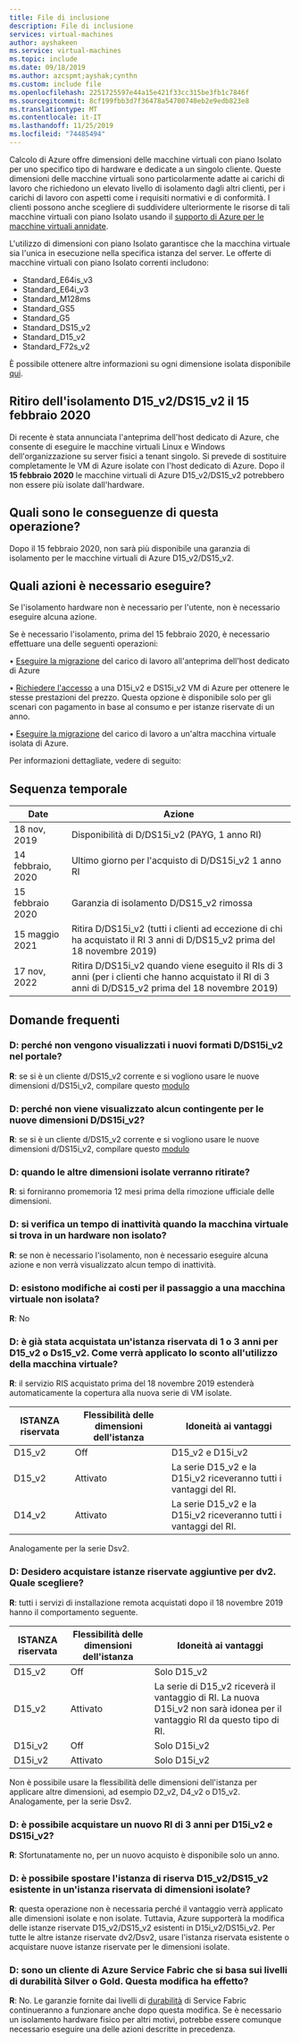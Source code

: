 ```yaml
---
title: File di inclusione
description: File di inclusione
services: virtual-machines
author: ayshakeen
ms.service: virtual-machines
ms.topic: include
ms.date: 09/18/2019
ms.author: azcspmt;ayshak;cynthn
ms.custom: include file
ms.openlocfilehash: 2251725597e44a15e421f33cc315be3fb1c7846f
ms.sourcegitcommit: 8cf199fbb3d7f36478a54700740eb2e9edb823e8
ms.translationtype: MT
ms.contentlocale: it-IT
ms.lasthandoff: 11/25/2019
ms.locfileid: "74485494"
---
```

Calcolo di Azure offre dimensioni delle macchine virtuali con piano Isolato per uno specifico tipo di hardware e dedicate a un singolo cliente.  Queste dimensioni delle macchine virtuali sono particolarmente adatte ai carichi di lavoro che richiedono un elevato livello di isolamento dagli altri clienti, per i carichi di lavoro con aspetti come i requisiti normativi e di conformità.  I clienti possono anche scegliere di suddividere ulteriormente le risorse di tali macchine virtuali con piano Isolato usando il [supporto di Azure per le macchine virtuali annidate](https://azure.microsoft.com/blog/nested-virtualization-in-azure/).

L'utilizzo di dimensioni con piano Isolato garantisce che la macchina virtuale sia l'unica in esecuzione nella specifica istanza del server.  Le offerte di macchine virtuali con piano Isolato correnti includono:
* Standard_E64is_v3
* Standard_E64i_v3
* Standard_M128ms
* Standard_GS5
* Standard_G5
* Standard_DS15_v2
* Standard_D15_v2
* Standard_F72s_v2

È possibile ottenere altre informazioni su ogni dimensione isolata disponibile [qui](https://docs.microsoft.com/azure/virtual-machines/windows/sizes-memory).

## <a name="retiring-d15_v2ds15_v2-isolation-on-february-15-2020"></a>Ritiro dell'isolamento D15_v2/DS15_v2 il 15 febbraio 2020
Di recente è stata annunciata l'anteprima dell'host dedicato di Azure, che consente di eseguire le macchine virtuali Linux e Windows dell'organizzazione su server fisici a tenant singolo. Si prevede di sostituire completamente le VM di Azure isolate con l'host dedicato di Azure. Dopo il **15 febbraio 2020** le macchine virtuali di Azure D15_v2/DS15_v2 potrebbero non essere più isolate dall'hardware.

## <a name="how-does-this-affect-me"></a>Quali sono le conseguenze di questa operazione?
Dopo il 15 febbraio 2020, non sarà più disponibile una garanzia di isolamento per le macchine virtuali di Azure D15_v2/DS15_v2. 

## <a name="what-actions-should-i-take"></a>Quali azioni è necessario eseguire?
Se l'isolamento hardware non è necessario per l'utente, non è necessario eseguire alcuna azione. 

Se è necessario l'isolamento, prima del 15 febbraio 2020, è necessario effettuare una delle seguenti operazioni:

• [Eseguire la migrazione](https://azure.microsoft.com/blog/introducing-azure-dedicated-host) del carico di lavoro all'anteprima dell'host dedicato di Azure

• [Richiedere l'accesso](https://aka.ms/D15iRequestAccess) a una D15i_v2 e DS15i_v2 VM di Azure per ottenere le stesse prestazioni del prezzo. Questa opzione è disponibile solo per gli scenari con pagamento in base al consumo e per istanze riservate di un anno.    

• [Eseguire la migrazione](https://azure.microsoft.com/blog/resize-virtual-machines/) del carico di lavoro a un'altra macchina virtuale isolata di Azure. 

Per informazioni dettagliate, vedere di seguito:

## <a name="timeline"></a>Sequenza temporale
| Date | Azione | 
| --- | --- |
| 18 nov, 2019  | Disponibilità di D/DS15i_v2 (PAYG, 1 anno RI) |
| 14 febbraio, 2020  | Ultimo giorno per l'acquisto di D/DS15i_v2 1 anno RI | 
| 15 febbraio 2020   | Garanzia di isolamento D/DS15_v2 rimossa | 
| 15 maggio 2021  | Ritira D/DS15i_v2 (tutti i clienti ad eccezione di chi ha acquistato il RI 3 anni di D/DS15_v2 prima del 18 novembre 2019)| 
| 17 nov, 2022   | Ritira D/DS15i_v2 quando viene eseguito il RIs di 3 anni (per i clienti che hanno acquistato il RI di 3 anni di D/DS15_v2 prima del 18 novembre 2019) | 

## <a name="faq"></a>Domande frequenti
### <a name="q-why-am-i-not-seeing-the-new-dds15i_v2-sizes-in-the-portal"></a>D: perché non vengono visualizzati i nuovi formati D/DS15i_v2 nel portale?
**R**: se si è un cliente d/DS15_v2 corrente e si vogliono usare le nuove dimensioni d/DS15i_v2, compilare questo [modulo](https://forms.office.com/Pages/ResponsePage.aspx?id=v4j5cvGGr0GRqy180BHbR0FTPNXHdWpJlO27GE-bHitUMkZUWEFPNjFPNVgyMkhZS05FSzlPTzRIOS4u)

### <a name="q-why-i-am-not-seeing-any-quota-for-the-new-dds15i_v2-sizes"></a>D: perché non viene visualizzato alcun contingente per le nuove dimensioni D/DS15i_v2?
**R**: se si è un cliente d/DS15_v2 corrente e si vogliono usare le nuove dimensioni d/DS15i_v2, compilare questo [modulo](https://forms.office.com/Pages/ResponsePage.aspx?id=v4j5cvGGr0GRqy180BHbR0FTPNXHdWpJlO27GE-bHitUNU1XUkhZWkNXQUFMNEJWUk9VWkRRVUJPMy4u)

### <a name="q-when-are-the-other-isolated-sizes-going-to-retire"></a>D: quando le altre dimensioni isolate verranno ritirate?
**R**: si forniranno promemoria 12 mesi prima della rimozione ufficiale delle dimensioni.

### <a name="q-is-there-a-downtime-when-my-vm-lands-on-a-non-isolated-hardware"></a>D: si verifica un tempo di inattività quando la macchina virtuale si trova in un hardware non isolato?
**R**: se non è necessario l'isolamento, non è necessario eseguire alcuna azione e non verrà visualizzato alcun tempo di inattività.

### <a name="q-are-there-any-cost-changes-for-moving-to-a-non-isolated-virtual-machine"></a>D: esistono modifiche ai costi per il passaggio a una macchina virtuale non isolata?
**R**: No 

### <a name="q-i-already-purchased-1--or-3-year-reserved-instance-for-d15_v2-or-ds15_v2-how-will-the-discount-be-applied-to-my-vm-usage"></a>D: è già stata acquistata un'istanza riservata di 1 o 3 anni per D15_v2 o Ds15_v2. Come verrà applicato lo sconto all'utilizzo della macchina virtuale?
**R**: il servizio RIS acquistato prima del 18 novembre 2019 estenderà automaticamente la copertura alla nuova serie di VM isolate. 

| ISTANZA riservata |  Flessibilità delle dimensioni dell'istanza | Idoneità ai vantaggi |   
| --- | --- | --- |
|   D15_v2  |   Off     |   D15_v2 e D15i_v2 |    
|   D15_v2  |   Attivato  |   La serie D15_v2 e la D15i_v2 riceveranno tutti i vantaggi del RI. |    
|   D14_v2  |   Attivato  |   La serie D15_v2 e la D15i_v2 riceveranno tutti i vantaggi del RI. |    
 
Analogamente per la serie Dsv2.
 
### <a name="q-i-want-to-purchase-additional-reserved-instances-for-dv2-which-one-should-i-choose"></a>D: Desidero acquistare istanze riservate aggiuntive per dv2. Quale scegliere?
**R**: tutti i servizi di installazione remota acquistati dopo il 18 novembre 2019 hanno il comportamento seguente. 

| ISTANZA riservata |  Flessibilità delle dimensioni dell'istanza | Idoneità ai vantaggi |   
| --- | --- | --- |
| D15_v2 |  Off |   Solo D15_v2  
| D15_v2 |  Attivato |    La serie di D15_v2 riceverà il vantaggio di RI. La nuova D15i_v2 non sarà idonea per il vantaggio RI da questo tipo di RI. | 
| D15i_v2 |     Off | Solo D15i_v2 |  
| D15i_v2 |     Attivato  | Solo D15i_v2 | 
 
Non è possibile usare la flessibilità delle dimensioni dell'istanza per applicare altre dimensioni, ad esempio D2_v2, D4_v2 o D15_v2. Analogamente, per la serie Dsv2.  
 
### <a name="q-can-i-buy-a-new-3-year-ri-for-d15i_v2-and-ds15i_v2"></a>D: è possibile acquistare un nuovo RI di 3 anni per D15i_v2 e DS15i_v2?
**R**: Sfortunatamente no, per un nuovo acquisto è disponibile solo un anno.
 
### <a name="q-can-i-move-my-existing-d15_v2ds15_v2-reserve-instance-to-an-isolated-size-reserved-instance"></a>D: è possibile spostare l'istanza di riserva D15_v2/DS15_v2 esistente in un'istanza riservata di dimensioni isolate?
**R**: questa operazione non è necessaria perché il vantaggio verrà applicato alle dimensioni isolate e non isolate. Tuttavia, Azure supporterà la modifica delle istanze riservate D15_v2/DS15_v2 esistenti in D15i_v2/DS15i_v2. Per tutte le altre istanze riservate dv2/Dsv2, usare l'istanza riservata esistente o acquistare nuove istanze riservate per le dimensioni isolate.

### <a name="q-im-a-azure-service-fabric-customer-relying-on-the-silver-or-gold-durability-tiers-does-this-change-impact-me"></a>D: sono un cliente di Azure Service Fabric che si basa sui livelli di durabilità Silver o Gold. Questa modifica ha effetto?
**R**: No. Le garanzie fornite dai livelli di [durabilità](https://docs.microsoft.com/azure/service-fabric/service-fabric-cluster-capacity#the-durability-characteristics-of-the-cluster) di Service Fabric continueranno a funzionare anche dopo questa modifica. Se è necessario un isolamento hardware fisico per altri motivi, potrebbe essere comunque necessario eseguire una delle azioni descritte in precedenza. 
